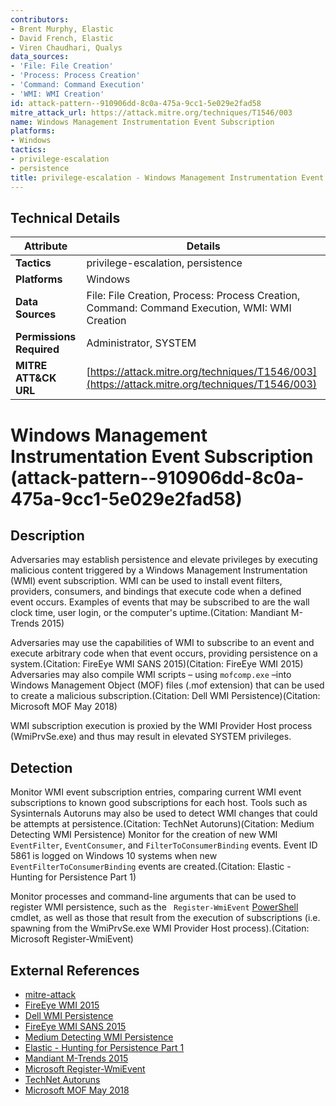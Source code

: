 ```yaml
---
contributors:
- Brent Murphy, Elastic
- David French, Elastic
- Viren Chaudhari, Qualys
data_sources:
- 'File: File Creation'
- 'Process: Process Creation'
- 'Command: Command Execution'
- 'WMI: WMI Creation'
id: attack-pattern--910906dd-8c0a-475a-9cc1-5e029e2fad58
mitre_attack_url: https://attack.mitre.org/techniques/T1546/003
name: Windows Management Instrumentation Event Subscription
platforms:
- Windows
tactics:
- privilege-escalation
- persistence
title: privilege-escalation - Windows Management Instrumentation Event Subscription
---
```


## Technical Details

| Attribute | Details |
|-----------|----------|
| **Tactics** | privilege-escalation, persistence |
| **Platforms** | Windows |
| **Data Sources** | File: File Creation, Process: Process Creation, Command: Command Execution, WMI: WMI Creation |
| **Permissions Required** | Administrator, SYSTEM |
| **MITRE ATT&CK URL** | [https://attack.mitre.org/techniques/T1546/003](https://attack.mitre.org/techniques/T1546/003) |

# Windows Management Instrumentation Event Subscription (attack-pattern--910906dd-8c0a-475a-9cc1-5e029e2fad58)

## Description
Adversaries may establish persistence and elevate privileges by executing malicious content triggered by a Windows Management Instrumentation (WMI) event subscription. WMI can be used to install event filters, providers, consumers, and bindings that execute code when a defined event occurs. Examples of events that may be subscribed to are the wall clock time, user login, or the computer's uptime.(Citation: Mandiant M-Trends 2015)

Adversaries may use the capabilities of WMI to subscribe to an event and execute arbitrary code when that event occurs, providing persistence on a system.(Citation: FireEye WMI SANS 2015)(Citation: FireEye WMI 2015) Adversaries may also compile WMI scripts – using `mofcomp.exe`  –into Windows Management Object (MOF) files (.mof extension) that can be used to create a malicious subscription.(Citation: Dell WMI Persistence)(Citation: Microsoft MOF May 2018)

WMI subscription execution is proxied by the WMI Provider Host process (WmiPrvSe.exe) and thus may result in elevated SYSTEM privileges.

## Detection
Monitor WMI event subscription entries, comparing current WMI event subscriptions to known good subscriptions for each host. Tools such as Sysinternals Autoruns may also be used to detect WMI changes that could be attempts at persistence.(Citation: TechNet Autoruns)(Citation: Medium Detecting WMI Persistence) Monitor for the creation of new WMI <code>EventFilter</code>, <code>EventConsumer</code>, and <code>FilterToConsumerBinding</code> events. Event ID 5861 is logged on Windows 10 systems when new <code>EventFilterToConsumerBinding</code> events are created.(Citation: Elastic - Hunting for Persistence Part 1)

Monitor processes and command-line arguments that can be used to register WMI persistence, such as the <code> Register-WmiEvent</code> [PowerShell](https://attack.mitre.org/techniques/T1059/001) cmdlet, as well as those that result from the execution of subscriptions (i.e. spawning from the WmiPrvSe.exe WMI Provider Host process).(Citation: Microsoft Register-WmiEvent)

## External References
- [mitre-attack](https://attack.mitre.org/techniques/T1546/003)
- [FireEye WMI 2015](https://www.fireeye.com/content/dam/fireeye-www/global/en/current-threats/pdfs/wp-windows-management-instrumentation.pdf)
- [Dell WMI Persistence](https://www.secureworks.com/blog/wmi-persistence)
- [FireEye WMI SANS 2015](https://www.fireeye.com/content/dam/fireeye-www/services/pdfs/sans-dfir-2015.pdf)
- [Medium Detecting WMI Persistence](https://medium.com/threatpunter/detecting-removing-wmi-persistence-60ccbb7dff96)
- [Elastic - Hunting for Persistence Part 1](https://www.elastic.co/blog/hunting-for-persistence-using-elastic-security-part-1)
- [Mandiant M-Trends 2015](https://www2.fireeye.com/rs/fireye/images/rpt-m-trends-2015.pdf)
- [Microsoft Register-WmiEvent](https://docs.microsoft.com/en-us/powershell/module/microsoft.powershell.management/register-wmievent?view=powershell-5.1)
- [TechNet Autoruns](https://technet.microsoft.com/en-us/sysinternals/bb963902)
- [Microsoft MOF May 2018](https://docs.microsoft.com/en-us/windows/win32/wmisdk/managed-object-format--mof-)
